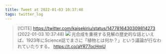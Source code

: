```yaml
---
title: Tweet at 2022-01-03 10:37:48
tags: twitter_log
---
```


> [!CITE] https://twitter.com/kaisekiriu/status/1477816430309814273 (2022-01-03 10:37:48)
> ![](https://twitter.com/kaisekiriu/status/1477816430309814273)
> 光合成を重視する見解の歴史的な話といえば、1923年にScience誌でまさに「植物とは何か？」という議論が行なわれていたりする。
> https://t.co/aYR77ocHmU
